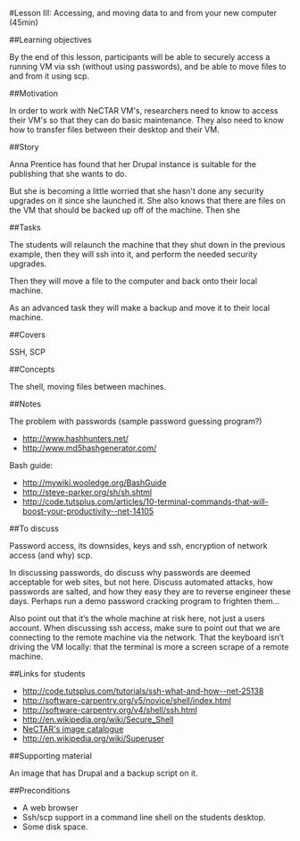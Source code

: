 #Lesson III: Accessing, and moving data to and from your new computer (45min)

##Learning objectives 

By the end of this lesson, participants will be able to securely access a running VM via ssh (without using passwords), 
and be able to move files to and from it using scp.

##Motivation 

In order to work with NeCTAR VM's, researchers need to know to access their VM's so that they can do basic maintenance.
They also need to know how to transfer files between their desktop and their VM. 

##Story

Anna Prentice has found that her Drupal instance is suitable for the publishing that she wants to do. 

But she is becoming a little worried that she hasn't done any security upgrades on it since she launched it. 
She also knows that there are files on the VM that should be backed up off of the machine. Then she  

##Tasks

The students will relaunch the machine that they shut down in the previous example, then they will ssh into it, and
perform the needed security upgrades.

Then they will move a file to the computer and back onto their local machine.

As an advanced task they will make a backup and move it to their local machine.

##Covers

SSH, SCP

##Concepts

The shell, moving files between machines.

##Notes 

The problem with passwords (sample password guessing program?)

* http://www.hashhunters.net/
* http://www.md5hashgenerator.com/

Bash guide:

* http://mywiki.wooledge.org/BashGuide
* http://steve-parker.org/sh/sh.shtml 
* http://code.tutsplus.com/articles/10-terminal-commands-that-will-boost-your-productivity--net-14105

##To discuss 

 Password access, its downsides, keys and ssh, encryption of network access (and why) scp. 
 
 In discussing passwords, do discuss why passwords are deemed acceptable for web sites, but not here. 
 Discuss automated attacks, how passwords are salted, and how they easy they are to reverse engineer these days. 
 Perhaps run a demo password cracking program to frighten them... 
 
 Also point out that it’s the whole machine at risk here, not just a users account. 
 When discussing ssh access, make sure to point out that we are connecting to the remote machine via the network. 
 That the keyboard isn’t driving the VM locally: that the terminal is more a screen scrape of a remote machine.

##Links for students 

* http://code.tutsplus.com/tutorials/ssh-what-and-how--net-25138
* http://software-carpentry.org/v5/novice/shell/index.html
* http://software-carpentry.org/v4/shell/ssh.html
* http://en.wikipedia.org/wiki/Secure_Shell
* [NeCTAR's image catalogue](https://wiki.rc.nectar.org.au/wiki/Image_Catalog)
* http://en.wikipedia.org/wiki/Superuser


##Supporting material 

An image that has Drupal and a backup script on it.

##Preconditions 

* A web browser
* Ssh/scp support in a command line shell on the students desktop.
* Some disk space.

